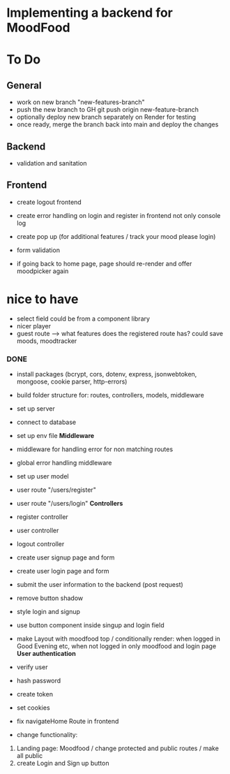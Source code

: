 # Implementing a backend for MoodFood

# To Do

## General

- work on new branch "new-features-branch"
- push the new branch to GH git push origin new-feature-branch
- optionally deploy new branch separately on Render for testing
- once ready, merge the branch back into main and deploy the changes

## Backend

- validation and sanitation

## Frontend

- create logout frontend
- create error handling on login and register in frontend not only console log
- create pop up (for additional features / track your mood please login)
- form validation

- if going back to home page, page should re-render and offer moodpicker again

# nice to have

- select field could be from a component library
- nicer player
- guest route --> what features does the registered route has? could save moods, moodtracker

### DONE

- install packages (bcrypt, cors, dotenv, express, jsonwebtoken, mongoose, cookie parser, http-errors)
- build folder structure for: routes, controllers, models, middleware
- set up server
- connect to database
- set up env file
  **Middleware**
- middleware for handling error for non matching routes
- global error handling middleware
- set up user model
- user route "/users/register"
- user route "/users/login"
  **Controllers**
- register controller
- user controller
- logout controller
- create user signup page and form
- create user login page and form
- submit the user information to the backend (post request)
- remove button shadow
- style login and signup
- use button component inside singup and login field
- make Layout with moodfood top / conditionally render: when logged in Good Evening etc, when not logged in only moodfood and login page
  **User authentication**

- verify user
- hash password
- create token
- set cookies
- fix navigateHome Route in frontend

- change functionality:

1. Landing page: Moodfood / change protected and public routes / make all public
2. create Login and Sign up button
